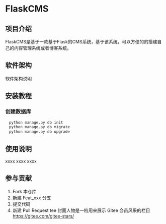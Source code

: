 # FlaskCMS

## 项目介绍

FlaskCMS是基于一款基于Flask的CMS系统，基于该系统，可以方便的的搭建自己的内容管理系统或者博客系统。

## 软件架构

软件架构说明

## 安装教程

### 创建数据库

```python
　python manage.py db init
　python manage.py db migrate
　python manage.py db upgrade
```

## 使用说明

xxxx xxxx xxxx

## 参与贡献

1. Fork 本仓库
2. 新建 Feat_xxx 分支
3. 提交代码
4. 新建 Pull Request tee 封面人物是一档用来展示 Gitee 会员风采的栏目 https://gitee.com/gitee-stars/